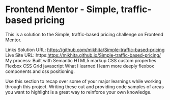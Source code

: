 # Frontend Mentor - Simple, traffic-based pricing


This is a solution to the Simple, traffic-based pricing challenge on Frontend Mentor.

Links
Solution URL: https://github.com/mikhita/Simple-traffic-based-pricing
Live Site URL: https:https://mikhita.github.io/Simple-traffic-based-pricing/
My process:
Built with
Semantic HTML5 markup
CSS custom properties
Flexbox
CSS Grid
javascript
What I learned
I learn more deeply flexbox components and css positioning.

Use this section to recap over some of your major learnings while working through this project. Writing these out and providing code samples of areas you want to highlight is a great way to reinforce your own knowledge.


